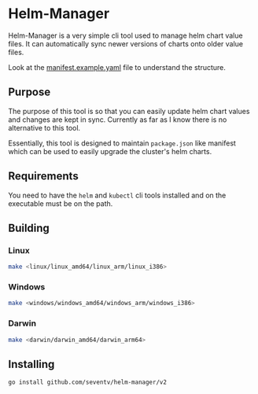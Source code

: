 # Helm-Manager

Helm-Manager is a very simple cli tool used to manage helm chart value files.
It can automatically sync newer versions of charts onto older value files.

Look at the [manifest.example.yaml](./manifest.example.yaml) file to understand the structure.

## Purpose

The purpose of this tool is so that you can easily update helm chart values and changes are kept in sync.
Currently as far as I know there is no alternative to this tool.

Essentially, this tool is designed to maintain `package.json` like manifest which can be used to easily upgrade the cluster's helm charts.

## Requirements

You need to have the `helm` and `kubectl` cli tools installed and on the executable must be on the path.

## Building

### Linux

```bash
make <linux/linux_amd64/linux_arm/linux_i386>
```

### Windows

```bash
make <windows/windows_amd64/windows_arm/windows_i386>
```

### Darwin

```bash
make <darwin/darwin_amd64/darwin_arm64>
```

## Installing

```bash
go install github.com/seventv/helm-manager/v2
```
